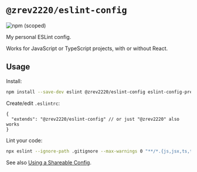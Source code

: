 # `@zrev2220/eslint-config`

![npm (scoped)](https://img.shields.io/npm/v/@zrev2220/eslint-config)

My personal ESLint config.

Works for JavaScript or TypeScript projects, with or without React.

## Usage

Install:

```bash
npm install --save-dev eslint @zrev2220/eslint-config eslint-config-prettier standard
```

Create/edit `.eslintrc`:

```jsonc
{
  "extends": "@zrev2220/eslint-config" // or just "@zrev2220" also works
}
```

Lint your code:

```bash
npx eslint --ignore-path .gitignore --max-warnings 0 "**/*.{js,jsx,ts,tsx}"
```

See also [Using a Shareable Config](https://eslint.org/docs/developer-guide/shareable-configs#using-a-shareable-config).
